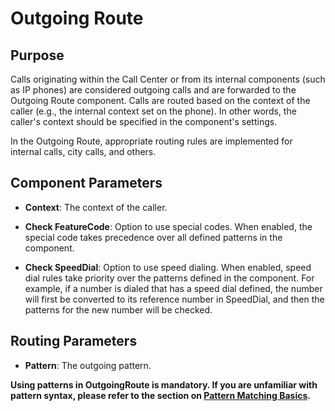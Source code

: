 # Outgoing Route

## Purpose

Calls originating within the Call Center or from its internal components (such as IP phones) are considered outgoing calls and are forwarded to the Outgoing Route component. Calls are routed based on the context of the caller (e.g., the internal context set on the phone). In other words, the caller's context should be specified in the component's settings.

In the Outgoing Route, appropriate routing rules are implemented for internal calls, city calls, and others.

## Component Parameters

- **Context**: The context of the caller.

- **Check FeatureCode**: Option to use special codes. When enabled, the special code takes precedence over all defined patterns in the component.

- **Check SpeedDial**: Option to use speed dialing. When enabled, speed dial rules take priority over the patterns defined in the component. For example, if a number is dialed that has a speed dial defined, the number will first be converted to its reference number in SpeedDial, and then the patterns for the new number will be checked.

## Routing Parameters

- **Pattern**: The outgoing pattern.

**Using patterns in OutgoingRoute is mandatory. If you are unfamiliar with pattern syntax, please refer to the section on **[Pattern Matching Basics](/pbx/advance-settings/matchpattern)**.**